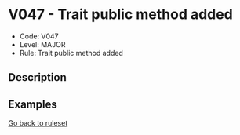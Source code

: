 # V047 - Trait public method added

* Code: V047
* Level: MAJOR
* Rule: Trait public method added

## Description

## Examples

[Go back to ruleset](../README.md)